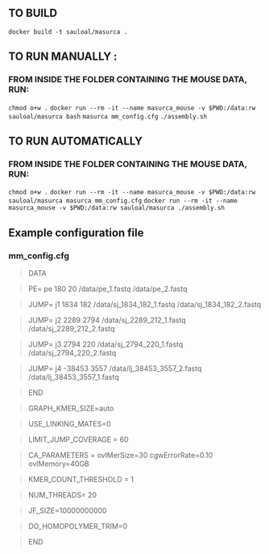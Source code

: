 
## TO BUILD
`docker build -t sauloal/masurca .`

## TO RUN MANUALLY :
### FROM INSIDE THE FOLDER CONTAINING THE MOUSE DATA, RUN:
`chmod o+w .`
`docker run --rm -it --name masurca_mouse -v $PWD:/data:rw sauloal/masurca bash`
`masurca mm_config.cfg`
`./assembly.sh`


## TO RUN AUTOMATICALLY
### FROM INSIDE THE FOLDER CONTAINING THE MOUSE DATA, RUN:
`chmod o+w .`
`docker run --rm -it --name masurca_mouse -v $PWD:/data:rw sauloal/masurca masurca mm_config.cfg`
`docker run --rm -it --name masurca_mouse -v $PWD:/data:rw sauloal/masurca ./assembly.sh`

## Example configuration file
### mm_config.cfg

> DATA

> PE= pe 180 20 /data/pe_1.fastq /data/pe_2.fastq

> JUMP= j1 1834 182 /data/sj_1834_182_1.fastq /data/sj_1834_182_2.fastq

> JUMP= j2 2289 2794 /data/sj_2289_212_1.fastq /data/sj_2289_212_2.fastq

> JUMP= j3 2794 220 /data/sj_2794_220_1.fastq /data/sj_2794_220_2.fastq

> JUMP= j4 -38453 3557 /data/lj_38453_3557_2.fastq /data/lj_38453_3557_1.fastq

> END

> GRAPH_KMER_SIZE=auto

> USE_LINKING_MATES=0

> LIMIT_JUMP_COVERAGE = 60

> CA_PARAMETERS = ovlMerSize=30 cgwErrorRate=0.10 ovlMemory=40GB

> KMER_COUNT_THRESHOLD = 1

> NUM_THREADS= 20

> JF_SIZE=10000000000

> DO_HOMOPOLYMER_TRIM=0

> END
